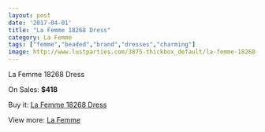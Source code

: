 ```yaml
---
layout: post
date: '2017-04-01'
title: "La Femme 18268 Dress"
category: La Femme
tags: ["femme","beaded","brand","dresses","charming"]
image: http://www.lustparties.com/3875-thickbox_default/la-femme-18268-dress.jpg
---
```

La Femme 18268 Dress

On Sales: **$418**
<a href="https://www.lustparties.com/en/la-femme/1283-la-femme-18268-dress.html"><amp-img layout="responsive" width="600" height="600" src="//www.lustparties.com/3875-thickbox_default/la-femme-18268-dress.jpg" alt="La Femme 18268 Dress 0" /></a>
<a href="https://www.lustparties.com/en/la-femme/1283-la-femme-18268-dress.html"><amp-img layout="responsive" width="600" height="600" src="//www.lustparties.com/3876-thickbox_default/la-femme-18268-dress.jpg" alt="La Femme 18268 Dress 1" /></a>

Buy it: [La Femme 18268 Dress](https://www.lustparties.com/en/la-femme/1283-la-femme-18268-dress.html "La Femme 18268 Dress")

View more: [La Femme](https://www.lustparties.com/en/4-la-femme "La Femme")